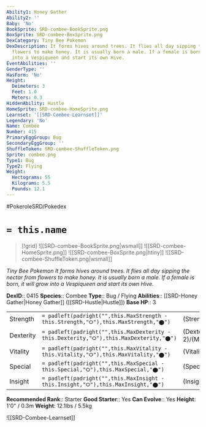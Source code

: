 ```yaml
---
Ability1: Honey Gather
Ability2: ''
Baby: 'No'
BookSprite: SRD-combee-BookSprite.png
BoxSprite: SRD-combee-BoxSprite.png
DexCategory: Tiny Bee Pokemon
DexDescription: It forms hives around trees. It flies all day sipping the nectar from
  flowers to make honey. It is usually born a male. If a female is born, it will grow
  into a Vespiqueen and start its own Hive.
EventAbilities: ''
GenderType: ''
HasForm: 'No'
Height:
  Deimeters: 3
  Feet: 1.0
  Meters: 0.3
HiddenAbility: Hustle
HomeSprite: SRD-combee-HomeSprite.png
Learnset: '[[SRD-Combee-Learnset]]'
Legendary: 'No'
Name: Combee
Number: 415
PrimaryEggGroup: Bug
SecondaryEggGroup: ''
ShuffleToken: SRD-combee-ShuffleToken.png
Sprite: combee.png
Type1: Bug
Type2: Flying
Weight:
  Hectograms: 55
  Kilograms: 5.5
  Pounds: 12.1
---
```


#PokeroleSRD/Pokedex

# `= this.name`

> [!grid]
> ![[SRD-combee-BookSprite.png|wsmall]]
> ![[SRD-combee-HomeSprite.png]]
> ![[SRD-combee-BoxSprite.png|htiny]]
> ![[SRD-combee-ShuffleToken.png|wsmall]]


*Tiny Bee Pokemon*
*It forms hives around trees. It flies all day sipping the nectar from flowers to make honey. It is usually born a male. If a female is born, it will grow into a Vespiqueen and start its own Hive.*

**DexID**:: 0415
**Species**:: Combee
**Type**:: Bug / Flying
**Abilities**:: [[SRD-Honey Gather|Honey Gather]] ([[SRD-Hustle|Hustle]])
**Base HP**:: 3

|           |                                                                                        |                                          |
| --------- | -------------------------------------------------------------------------------------- | ---------------------------------------- |
| Strength  | `= padleft(padright("",this.MaxStrength - this.Strength,"⭘"),this.MaxStrength,"⬤")`    | (Strength::1)/(MaxStrength::3)   |
| Dexterity | `= padleft(padright("",this.MaxDexterity - this.Dexterity,"⭘"),this.MaxDexterity,"⬤")` | (Dexterity:: 2)/(MaxDexterity::5) |
| Vitality  | `= padleft(padright("",this.MaxVitality - this.Vitality,"⭘"),this.MaxVitality,"⬤")`    | (Vitality::1)/(MaxVitality::3)   |
| Special   | `= padleft(padright("",this.MaxSpecial - this.Special,"⭘"),this.MaxSpecial,"⬤")`       | (Special::1)/(MaxSpecial::3)     |
| Insight   | `= padleft(padright("",this.MaxInsight - this.Insight,"⭘"),this.MaxInsight,"⬤")`       | (Insight::1)/(MaxInsight::3)     |


**Recommended Rank**:: Starter
**Good Starter**:: Yes
**Can Evolve**:: Yes
**Height**: 1'0" / 0.3m
**Weight**: 12.1lbs / 5.5kg

![[SRD-Combee-Learnset]]